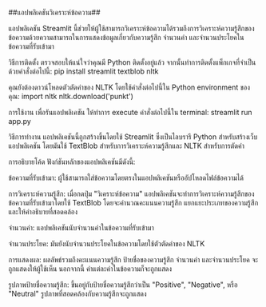 ##แอปพลิเคชันวิเคราะห์ข้อความ##

แอปพลิเคชัน Streamlit นี้ช่วยให้ผู้ใช้สามารถวิเคราะห์ข้อความได้รวมถึงการวิเคราะห์ความรู้สึกของข้อความด้วยความสามารถในการแสดงข้อมูลเกี่ยวกับความรู้สึก จำนวนคำ และจำนวนประโยคในข้อความที่รับเข้ามา

วิธีการติดตั้ง
ตรวจสอบให้แน่ใจว่าคุณมี Python ติดตั้งอยู่แล้ว จากนั้นทำการติดตั้งแพ็กเกจที่จำเป็นด้วยคำสั่งต่อไปนี้: pip install streamlit textblob nltk

คุณยังต้องดาวน์โหลดตัวตัดคำของ NLTK โดยใช้คำสั่งต่อไปนี้ใน Python environment ของคุณ: import nltk
nltk.download('punkt')

การใช้งาน
เพื่อรันแอปพลิเคชัน ให้ทำการ execute คำสั่งต่อไปนี้ใน terminal: streamlit run app.py

วิธีการทำงาน
แอปพลิเคชันนี้ถูกสร้างขึ้นโดยใช้ Streamlit ซึ่งเป็นไลบรารี Python สำหรับสร้างเว็บแอปพลิเคชัน โดยมันใช้ TextBlob สำหรับการวิเคราะห์ความรู้สึกและ NLTK สำหรับการตัดคำ

การอธิบายโค้ด
ฟังก์ชันหลักของแอปพลิเคชันมีดังนี้:

ข้อความที่รับเข้ามา: ผู้ใช้สามารถใส่ข้อความโดยตรงในแอปพลิเคชันหรืออัปโหลดไฟล์ข้อความได้

การวิเคราะห์ความรู้สึก: เมื่อกดปุ่ม "วิเคราะห์ข้อความ" แอปพลิเคชันจะทำการวิเคราะห์ความรู้สึกของข้อความที่รับเข้ามาโดยใช้ TextBlob โดยจะคำนวณคะแนนความรู้สึก แยกแยะประเภทของความรู้สึก และให้คำอธิบายที่สอดคล้อง

จำนวนคำ: แอปพลิเคชันนับจำนวนคำในข้อความที่รับเข้ามา

จำนวนประโยค: มันยังนับจำนวนประโยคในข้อความโดยใช้ตัวตัดคำของ NLTK

การแสดงผล: ผลลัพธ์รวมถึงคะแนนความรู้สึก ป้ายชื่อของความรู้สึก จำนวนคำ และจำนวนประโยค จะถูกแสดงให้ผู้ใช้เห็น นอกจากนี้ คำแต่ละคำในข้อความก็จะถูกแสดง

รูปภาพป้ายชื่อความรู้สึก: ขึ้นอยู่กับป้ายชื่อความรู้สึกว่าเป็น "Positive", "Negative", หรือ "Neutral" รูปภาพที่สอดคล้องกับความรู้สึกจะถูกแสดง


